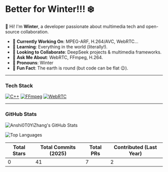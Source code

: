 # Better for Winter!!! ❄️

👋 Hi! I'm **Winter**, a developer passionate about multimedia tech and open-source collaboration.

- 🌟 **Currently Working On**: MPEG-ARF, H.264/AVC, WebRTC...
- 🌟 **Learning**: Everything in the world (literally!).
- 🌟 **Looking to Collaborate**: DeepSeek projects & multimedia frameworks.
- 🌟 **Ask Me About**: WebRTC, FFmpeg, H.264.
- 💬 **Pronouns**: Winter
- 💬 **Fun Fact**: The earth is round (but code can be flat 😉).

---

### **Tech Stack**  
[![C++](https://img.shields.io/badge/-C++-00599C?logo=c%2B%2B&style=flat)](https://)
[![FFmpeg](https://img.shields.io/badge/-FFmpeg-007808?logo=ffmpeg&style=flat)](https://ffmpeg.org/)
[![WebRTC](https://img.shields.io/badge/-WebRTC-333333?logo=webrtc&style=flat)](https://webrtc.org/)

---

### **GitHub Stats**  
<!-- 动态统计卡片：替换为你的用户名 -->
![Anshi0T0YiZhang's GitHub Stats](https://github-readme-stats.vercel.app/api?username=Anshi0T0YiZhang&show_icons=true&theme=dark&hide_border=true)

![Top Languages](https://github-readme-stats.vercel.app/api/top-langs/?username=Anshi0T0YiZhang&layout=compact&theme=dark&hide_border=true)

<!-- 自定义贡献统计（需手动更新数据） -->
| **Total Stars** | **Total Commits (2025)** | **Total PRs** | **Contributed (Last Year)** |
|-----------------|--------------------------|---------------|-----------------------------|
| 0               | 41                       | 7             | 2                           |
